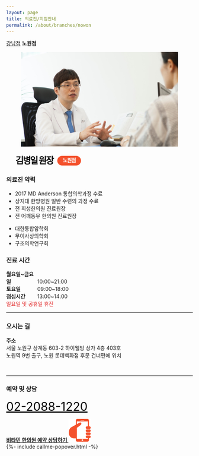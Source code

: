 ```yaml
---
layout: page
title: 의료진/지점안내
permalink: /about/branches/nowon
---
```


<div class="tab">
  <a href="/about/branches/gangnam">강남점</a>
  <strong>노원점</strong>
</div>

<figure>
  <img src="/assets/img-branch-nowon.jpg" alt="">
</figure>

<style>
.member-name {
  margin:15px 25px;
  font-size:24px;
  letter-spacing:-2.4px;
  color:#000;
  text-align:left;
}
.member-name small {
  zoom:1;
  display:inline-block;
  min-width:40px;
  height:26px;
  line-height:24px;
  margin-left:8px;
  padding:0 12px;
  border-radius:13px;
  background-color:#f4512c;
  color:#fff;
  font-size:14px;
  font-weight:bold;
  letter-spacing: -1.4px;
  text-align:center;
  vertical-align:4px;
}
</style>
<h2 class="member-name">
  김병일 원장
  <small>노원점</small>
</h2>

<div class="content-history">
  <h3>의료진 약력</h3>
  <ul>
  <li>2017 MD Anderson 통합의학과정 수료</li>
  <li>상지대 한방병원 일반 수련의 과정 수료</li>
  <li>전 희성한의원 진료원장</li>
  <li>전 어깨동무 한의원 진료원장</li>
  </ul>
  <ul>
  <li>대한통합암학회</li>
  <li>무이사상의학회</li>
  <li>구조의학연구회</li>
  </ul>
</div>

<h3>진료 시간</h3>
<p>
  <strong style="display:inline-block; width:80px">월요일~금요일</strong>
  10:00~21:00<br> 
  <strong style="display:inline-block; width:80px">토요일</strong>
  09:00~18:00<br>
  <strong style="display:inline-block; width:80px">점심시간</strong>
  13:00~14:00<br>
  <span style="color:#e02020">일요일 및 공휴일 휴진</span>
</p>

<hr>

<h3>오시는 길</h3>
<p>
  <strong>주소</strong><br>
  서울 노원구 상계동 603-2 하이웰빙 상가 4층 403호<br>
  노원역 9번 출구, 노원 롯데백화점 후문 건너편에 위치
</p>
<figure>
  <img src="https://via.placeholder.com/1920x1080?text=Map Embed" alt="">
</figure>

<hr>

<!--
<h3>둘러보기</h3>
<div class="featured-review">
  <dl>
  <dt><img src="https://via.placeholder.com/300x180" alt=""></dt>
  </dl>
  <dl>
  <dt><img src="https://via.placeholder.com/300x180" alt=""></dt>
  </dl>
  <dl>
  <dt><img src="https://via.placeholder.com/300x180" alt=""></dt>
  </dl>
</div>

<hr>
-->

<h3>예약 및 상담</h3>
<p>
  <big style="font-size:32px">
    <a href="tel:02-2088-1220" style="color:#000">02-2088-1220</a>
  </big>
</p>
<div class="call-to-action">
  <a href="javascript:void(0)" onclick="toggleCallmePopover()">
    <strong>비타민 한의원 예약 상담하기 <img src="/assets/icon-hand-graving-phone.svg" alt=""></strong>
  </a>
</div>
{%- include callme-popover.html -%}
